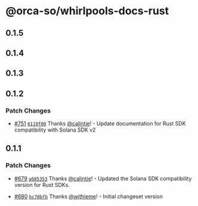 # @orca-so/whirlpools-docs-rust

## 0.1.5

## 0.1.4

## 0.1.3

## 0.1.2

### Patch Changes

- [#751](https://github.com/orca-so/whirlpools/pull/751) [`6119f80`](https://github.com/orca-so/whirlpools/commit/6119f8006e10d49f0dffa7d0dd7d8d8b2cc079cf) Thanks [@calintje](https://github.com/calintje)! - Update documentation for Rust SDK compatibility with Solana SDK v2

## 0.1.1

### Patch Changes

- [#679](https://github.com/orca-so/whirlpools/pull/679) [`a685353`](https://github.com/orca-so/whirlpools/commit/a68535343396e425e05d65fa9e319dc34b4ace0e) Thanks [@calintje](https://github.com/calintje)! - Updated the Solana SDK compatibility version for Rust SDKs.

- [#680](https://github.com/orca-so/whirlpools/pull/680) [`bc70bfb`](https://github.com/orca-so/whirlpools/commit/bc70bfb40068bb13282a92a7b36f501429470b27) Thanks [@wjthieme](https://github.com/wjthieme)! - Initial changeset version
